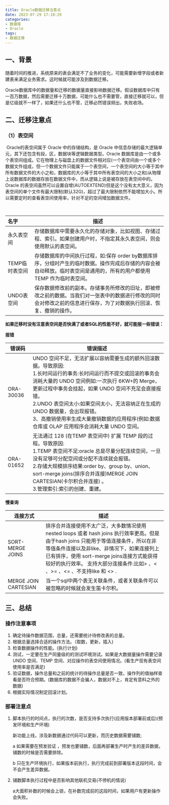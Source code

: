 ```yaml
---
title: Oracle数据迁移注意点
date: 2023-07-29 17:10:29
categories:
- 数据库
- Oracle
tags:
- 数据迁移
---
```


## 一、背景

​		随着时间的推进，系统原来的表会满足不了业务的变化，可能需要新增字段或者新建表来满足业务需求。这时候就可能涉及到数据迁移。

​		Oracle数据库中的数据量和迁移的数据量直接影响数据迁移。假设数据库中只有一百万数据，然后需要迁移十万数据，可能什么也不需要管，直接迁移就可以，但是亿级就不一样了，如果还什么也不管，迁移必然错误频出，失败收场。

## 二、迁移注意点

### （1）表空间

​			Oracle的表空间属于 Oracle 中的存储结构，是 Oracle 中信息存储的最大逻辑单元，其下还包含有段，区，数据块等逻辑数据类型。Oracle 数据库是由一个或多个表空间组成。它在物理上与磁盘上的数据文件相对应(一个表空间由一个或多个数据文件组成，但一个数据文件只能属于一个表空间，一个表空间的大小等于其中所有数据文件的大小之和，数据库的大小等于其中所有表空间的大小之和)从物理上说数据库的数据存放在数据文件中，而从逻辑上说是被存放在表空间中的。Oracle 的表空间虽然可以设置自增(AUTOEXTEND)但是这个没有太大意义，因为表空间的单个文件有最大限制(默认32G)，超过了最大限制依然不能增加大小。所以需要定时的查看表空间使用率，针对不足的空间增加数据文件。

​	

| 名字           | 描述                                                         |
| :------------- | ------------------------------------------------------------ |
| 永久表空间     | 存储数据库中需要永久化的存储对象，比如视图、存储过程、索引。如果创建用户时，不指定其永久表空间，则会使用默认的表空间。 |
| TEMP临时表空间 | 存储数据库的中间执行过程，如:保存 order by数据库排序，分组时产生的临时数据。操作完成后存储的内容会被自动释放。临时表空间是通用的，所有的用户都使用 TEMP 作为临时表空间。 |
| UNDO表空间     | 保存数据修改前的副本。存储事务所修改的旧址，即被修改之前的数据。当我们对一张表中的数据进行修改的同时会对修改之前的信息进行保存，为了对数据执行回滚、恢复、撤销的操作。 |



**如果迁移时没有注意表空间是否快满了或者SQL的性能不好，就可能报一些错误：**

**报错**

| 错误码    | 错误描述                                                     |
| --------- | ------------------------------------------------------------ |
| ORA-30036 | UNDO 空间不足，无法扩展以容纳需要生成的额外回滚数据。导致原因:<br/>1.长时间运行的事务:长时间运行而不提交或回滚的事务会消耗大量的 UNDO 空间例如:一次执行 6KW+的 Merge，更新过程中事务会挂起，如果 UNDO 空间不充足会直接报错。<br/>2.UNDO 表空间太小:如果空间太小，无法容纳正在生成的 UNDO 数据量，会出现报错。<br/>3、高撤销使用率生成大量撤销数据的应用程序(例如:数据仓库或 OLAP 应用程序会消耗大量 UNDO 空间。 |
| ORA-01652 | 无法通过 128 (在TEMP 表空间中) 扩展 TEMP 段的过程。导致原因:<br/>1.TEMP 表空间不足:oracle 总是尽量分配连续空间，一旦没有足够可分配空间或分配不连续就会报错。<br/>2.存储大规模排序结果:order by、group by、union、sort-merge joins(排序合并连接)MERGE JOIN CARTESIAN(卡尔积合并连接) 。<br/>3.管理索引:索引的创建、重建。 |



**慢查询**

| 连接方式             | 描述                                                         |
| -------------------- | ------------------------------------------------------------ |
| SORT-MERGE JOINS     | 排序合并连接使用不太广泛，大多数情况使用nested loops 或者 hash joins 执行效率更高。但是由于hash joins 只能用于等值连接条件，所以在非等值条件连接以及非like、非情况下，如果连接列上已有排序，使用 sort-merge joins连接方式能获得较好的执行效率。                                                                                                                                    支持大部分连接条件:比如> 、<  、>= 、<= 、不支持like 和 <>  . |
| MERGE JOIN CARTESIAN | 当一个sql中两个表无关联条件，或者关联条件可以被忽略的时候就会发生笛卡尔积。 |



## 三、总结

### 操作注意事项

1. 确定待操作数据范围，总量，还需要统计待修改表的总量。
2. 根据总量选择合适的操作方法。（取数，更新，插入)
3. 检查数据操作的性能。(执行计划)
4. 测试，一定要在生产同量级的的测试环境测试。如果是大数据量操作需要记录 UNDO 空间、TEMP 空间、对应操作的表空间使用情况。(看生产现有表空间使用率是否满足)
5. 验证数据，操作总量和之前的统计的待操作总量是否一致，操作列的值抽样查看是否符合预期。(数据库的数据不会骗人，数据对不上，肯定有意料之外的数据)
6. 根据实际情况制定回滚计划。

### 部署注意点

1. 脚本执行的时间点，执行的次数，是否支持多次执行(应用版本部署前或后)(预发环境和生产环境)

   新功能上线，涉及新数据通过代码可以更新，而历史数据需要铺数;

   a 如果需要在预发验证 ，预发也要铺数，后面再部署生产时产生的差异数据，铺数的时候是否需要排除。

   b 只在生产环境执行，如果版本前执行，执行完成前到部署版本这段时间，会不会产生差异数据。

2. 铺数脚本执行过程中是否影响其他联机交易(不停机的情说)

   a大面积补数的时候会上锁，在补数完成前的这段时间，如果用户有更新操作会失败。
